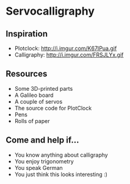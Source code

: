 Servocalligraphy
================

Inspiration
-----------

* Plotclock: http://i.imgur.com/K67IPua.gif
* Calligraphy: http://i.imgur.com/FRSJLYx.gif

Resources
---------

* Some 3D-printed parts
* A Galileo board
* A couple of servos
* The source code for PlotClock
* Pens
* Rolls of paper

Come and help if...
-------------------

* You know anything about calligraphy
* You enjoy trigonometry
* You speak German
* You just think this looks interesting :)
